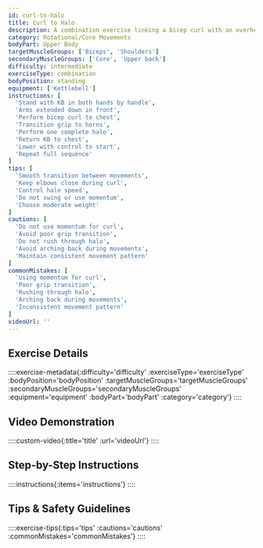 ```yaml
---
id: curl-to-halo
title: Curl to Halo
description: A combination exercise linking a bicep curl with an overhead halo pattern, creating a complex movement that builds arm strength while improving shoulder mobility and coordination.
category: Rotational/Core Movements
bodyPart: Upper Body
targetMuscleGroups: ['Biceps', 'Shoulders']
secondaryMuscleGroups: ['Core', 'Upper back']
difficulty: intermediate
exerciseType: combination
bodyPosition: standing
equipment: ['Kettlebell']
instructions: [
  'Stand with KB in both hands by handle',
  'Arms extended down in front',
  'Perform bicep curl to chest',
  'Transition grip to horns',
  'Perform one complete halo',
  'Return KB to chest',
  'Lower with control to start',
  'Repeat full sequence'
]
tips: [
  'Smooth transition between movements',
  'Keep elbows close during curl',
  'Control halo speed',
  'Do not swing or use momentum',
  'Choose moderate weight'
]
cautions: [
  'Do not use momentum for curl',
  'Avoid poor grip transition',
  'Do not rush through halo',
  'Avoid arching back during movements',
  'Maintain consistent movement pattern'
]
commonMistakes: [
  'Using momentum for curl',
  'Poor grip transition',
  'Rushing through halo',
  'Arching back during movements',
  'Inconsistent movement pattern'
]
videoUrl: ''
---
```


## Exercise Details

::::exercise-metadata{:difficulty='difficulty' :exerciseType='exerciseType' :bodyPosition='bodyPosition' :targetMuscleGroups='targetMuscleGroups' :secondaryMuscleGroups='secondaryMuscleGroups' :equipment='equipment' :bodyPart='bodyPart' :category='category'}
::::

## Video Demonstration

::::custom-video{:title='title' :url='videoUrl'}
::::

## Step-by-Step Instructions

::::instructions{:items='instructions'}
::::

## Tips & Safety Guidelines

::::exercise-tips{:tips='tips' :cautions='cautions' :commonMistakes='commonMistakes'}
::::
